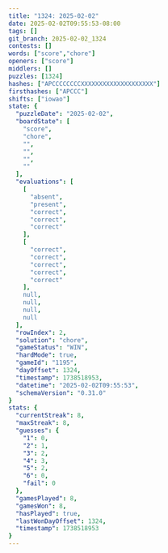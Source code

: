 ```yaml
---
title: "1324: 2025-02-02"
date: 2025-02-02T09:55:53-08:00
tags: []
git_branch: 2025-02-02_1324
contests: []
words: ["score","chore"]
openers: ["score"]
middlers: []
puzzles: [1324]
hashes: ["APCCCCCCCCXXXXXXXXXXXXXXXXXXXX"]
firsthashes: ["APCCC"]
shifts: ["iowao"]
state: {
  "puzzleDate": "2025-02-02",
  "boardState": [
    "score",
    "chore",
    "",
    "",
    "",
    ""
  ],
  "evaluations": [
    [
      "absent",
      "present",
      "correct",
      "correct",
      "correct"
    ],
    [
      "correct",
      "correct",
      "correct",
      "correct",
      "correct"
    ],
    null,
    null,
    null,
    null
  ],
  "rowIndex": 2,
  "solution": "chore",
  "gameStatus": "WIN",
  "hardMode": true,
  "gameId": "1195",
  "dayOffset": 1324,
  "timestamp": 1738518953,
  "datetime": "2025-02-02T09:55:53",
  "schemaVersion": "0.31.0"
}
stats: {
  "currentStreak": 8,
  "maxStreak": 8,
  "guesses": {
    "1": 0,
    "2": 1,
    "3": 2,
    "4": 3,
    "5": 2,
    "6": 0,
    "fail": 0
  },
  "gamesPlayed": 8,
  "gamesWon": 8,
  "hasPlayed": true,
  "lastWonDayOffset": 1324,
  "timestamp": 1738518953
}
---
```

<!-- more -->
